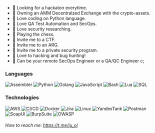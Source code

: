 - 👾 Looking for a hackaton everytime.
- 👾 Owning an AMM Decentralzed Exchange with the crypto-assets.
- 👾 Love coding on Python language.
- 👾 Love QA Test Automation and SecOps.
- 👾 Love security researching. 
- 👾 Playing the chess.
- 👾 Invite me to a CTF.
- 👾 Invite me to an ARG.
- 👾 Invite me to a private security program.
- 👾 Love to hacking and bug hunting!
- 👾 Can be your remote SecOps Engineer or a QA/QC Engineer c;


### Languages

![Assembler](https://img.shields.io/badge/-Assembler-000?&logo=Assembler)
![Python](https://img.shields.io/badge/-Python-000?&logo=Python)
![Golang](https://img.shields.io/badge/-Go-000?&logo=Go)
![JavaScript](https://img.shields.io/badge/-JavaScript-000?&logo=JavaScript)
![Bash](https://img.shields.io/badge/-Bash-000?&logo=Bash)
![Lua](https://img.shields.io/badge/-Lua-000?&logo=Lua)
![SQL](https://img.shields.io/badge/-MySQL-000?&logo=MySQL)

### Technologies

![AWS](https://img.shields.io/badge/-AWS-000?&logo=Amazon-AWS&logoColor=fff)
![CI/CD](https://img.shields.io/badge/-CI%2FCD-000?&logo=CircleCI&logoColor=fff)
![Docker](https://img.shields.io/badge/-Docker-000?&logo=Docker)
![Jira](https://img.shields.io/badge/-Jira-000?&logo=Jira-Software&logoColor=0052CC)
![Linux](https://img.shields.io/badge/-Linux-000?&logo=Linux&logoColor=FCC624)
![YandexTank](https://img.shields.io/badge/-YandexTank-000?&logo=YandexTank)
![Postman](https://img.shields.io/badge/-Postman-000?&logo=Postman&logoColor=FCC624)
![SoapUI](https://img.shields.io/badge/-SoapUI-000?&logo=SoapUI&logoColor=FCC624)
![BurpSuite](https://img.shields.io/badge/OSCP-BurpSuite-000)
![OWASP](https://img.shields.io/badge/OWASP-ZAP-000)

###### How to reach me: https://t.me/ju_oj
